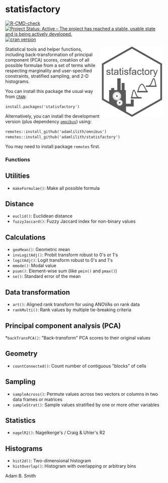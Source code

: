 # statisfactory

<!-- badges: start -->

[![R-CMD-check](https://github.com/adamlilith/statisfactory/workflows/R-CMD-check/badge.svg)](https://github.com/adamlilith/statisfactory/actions)
[![Project Status: Active – The project has reached a stable, usable state and is being actively developed.](https://www.repostatus.org/badges/latest/active.svg)](https://www.repostatus.org/#active)
[![cran version](https://www.r-pkg.org/badges/version/statisfactory)](https://cran.r-project.org/package=statisfactory)

<!-- badges: end -->


<img align="right" src="statisfactory.png" height="223"/>
Statistical tools and helper functions, including back-transformation of principal component (PCA) scores, creatiion of all possible formulae from a set of terms while respecting marginality and user-specified constraints, stratified sampling, and 2-D histograms.

You can install this package the usual way from <a href="https://cran.r-project.org/package=statisfactory">`CRAN`</a>:

`install.packages('statisfactory')`  

Alternatively, you can install the development version (plus dependency <a href="https://cran.r-project.org/package=omnibus">`omnibus`</a>) using:

`remotes::install_github('adamlilith/omnibus')`  
`remotes::install_github('adamlilith/statisfactory')`  

You may need to install package `remotes` first.

### Functions ###
## Utilities ##
* `makeFormulae()`: Make all possible formula

## Distance ##
* `euclid()`: Euclidean distance
* `fuzzyJaccard()`: Fuzzy Jaccard index for non-binary values

## Calculations ##
* `geoMean()`: Geometric mean
* `invLogitAdj()`: Probit transform robust to 0's or 1's
* `logitAdj()`: Logit transform robust to 0's and 1's
* `mmode()`: Modal value
* `psum()`: Element-wise sum (like `pmin()` and `pmax()`)
* `se()`: Standard error of the mean

## Data transformation ##
* `art()`: Aligned rank transform for using ANOVAs on rank data
* `rankMulti()`: Rank values by multiple tie-breaking criteria

## Principal component analysis (PCA) ##
 *`backTransPCA()`: "Back-transform" PCA scores to their original values

## Geometry
* `countConnected()`: Count number of contiguous "blocks" of cells

## Sampling ##
* `sampleAcross()`: Permute values across two vectors or columns in two data frames or matrices
* `sampleStrat()`: Sample values stratified by one or more other variables

## Statistics ##
* `nagelR2()`: Nagelkerge's / Craig & Uhler's R2

## Histograms ##
* `hist2d()`: Two-dimensional histogram
* `histOverlap()`: Histogram with overlapping or arbitrary bins

Adam B. Smith
